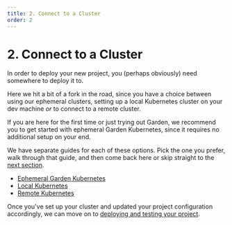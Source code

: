 ```yaml
---
title: 2. Connect to a Cluster
order: 2
---
```


# 2. Connect to a Cluster

In order to deploy your new project, you (perhaps obviously) need somewhere to deploy it to.

Here we hit a bit of a fork in the road, since you have a choice between using our ephemeral clusters, setting up a local Kubernetes cluster on your dev machine _or_ to connect to a remote cluster.

If you are here for the first time or just trying out Garden, we recommend you to get started with ephemeral Garden Kubernetes, since it requires no additional setup on your end.

We have separate guides for each of these options. Pick the one you prefer, walk through that guide, and then come back here or skip straight to the [next section](./3-deploy-and-test.md).

* [Ephemeral Garden Kubernetes](../guides/ephemeral-clusters.md)
* [Local Kubernetes](../../k8s-plugins/local-k8s/README.md)
* [Remote Kubernetes](../../k8s-plugins/remote-k8s/README.md)

Once you've set up your cluster and updated your project configuration accordingly, we can move on to [deploying and testing your project](./3-deploy-and-test.md).
